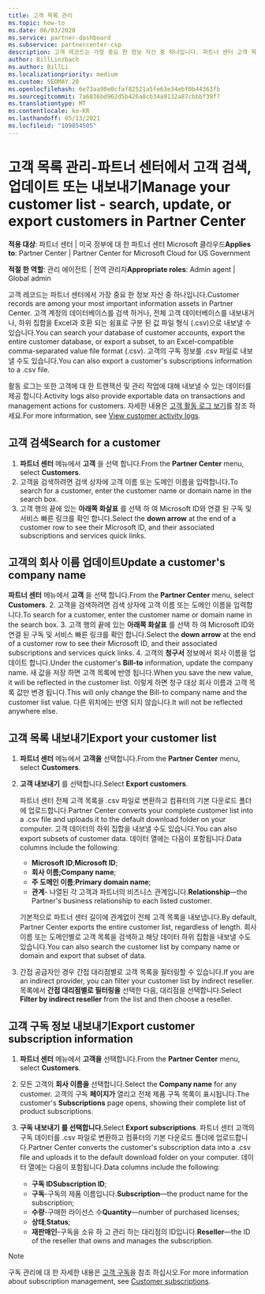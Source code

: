 ```yaml
---
title: 고객 목록 관리
ms.topic: how-to
ms.date: 06/03/2020
ms.service: partner-dashboard
ms.subservice: partnercenter-csp
description: 고객 레코드는 가장 중요 한 정보 자산 중 하나입니다. 파트너 센터 고객 목록에서 정보를 확인 하 고, 검색 하 고, 업데이트 & 내보내는 방법에 대해 알아봅니다.
author: BillLinzbach
ms.author: BillLi
ms.localizationpriority: medium
ms.custom: SEOMAY.20
ms.openlocfilehash: 6e73aa98e0cfaf82521a5fe63e34ebf0b44363fb
ms.sourcegitcommit: 7a6836bd962d5b426a8cb34a9132a87cbbbf39f7
ms.translationtype: MT
ms.contentlocale: ko-KR
ms.lasthandoff: 05/13/2021
ms.locfileid: "109854505"
---
```

# <a name="manage-your-customer-list---search-update-or-export-customers-in-partner-center"></a><span data-ttu-id="7b00d-104">고객 목록 관리-파트너 센터에서 고객 검색, 업데이트 또는 내보내기</span><span class="sxs-lookup"><span data-stu-id="7b00d-104">Manage your customer list - search, update, or export customers in Partner Center</span></span>

<span data-ttu-id="7b00d-105">**적용 대상**: 파트너 센터 | 미국 정부에 대 한 파트너 센터 Microsoft 클라우드</span><span class="sxs-lookup"><span data-stu-id="7b00d-105">**Applies to**: Partner Center | Partner Center for Microsoft Cloud for US Government</span></span>

<span data-ttu-id="7b00d-106">**적절 한 역할**: 관리 에이전트 | 전역 관리자</span><span class="sxs-lookup"><span data-stu-id="7b00d-106">**Appropriate roles**: Admin agent | Global admin</span></span>

<span data-ttu-id="7b00d-107">고객 레코드는 파트너 센터에서 가장 중요 한 정보 자산 중 하나입니다.</span><span class="sxs-lookup"><span data-stu-id="7b00d-107">Customer records are among your most important information assets in Partner Center.</span></span> <span data-ttu-id="7b00d-108">고객 계정의 데이터베이스를 검색 하거나, 전체 고객 데이터베이스를 내보내거나, 하위 집합을 Excel과 호환 되는 쉼표로 구분 된 값 파일 형식 (.csv)으로 내보낼 수 있습니다.</span><span class="sxs-lookup"><span data-stu-id="7b00d-108">You can search your database of customer accounts, export the entire customer database, or export a subset, to an Excel-compatible comma-separated value file format (.csv).</span></span> <span data-ttu-id="7b00d-109">고객의 구독 정보를 .csv 파일로 내보낼 수도 있습니다.</span><span class="sxs-lookup"><span data-stu-id="7b00d-109">You can also export a customer's subscriptions information to a .csv file.</span></span>

<span data-ttu-id="7b00d-110">활동 로그는 또한 고객에 대 한 트랜잭션 및 관리 작업에 대해 내보낼 수 있는 데이터를 제공 합니다.</span><span class="sxs-lookup"><span data-stu-id="7b00d-110">Activity logs also provide exportable data on transactions and management actions for customers.</span></span> <span data-ttu-id="7b00d-111">자세한 내용은 [고객 활동 로그 보기](activity-logs.md)를 참조 하세요.</span><span class="sxs-lookup"><span data-stu-id="7b00d-111">For more information, see [View customer activity logs](activity-logs.md).</span></span>

## <a name="search-for-a-customer"></a><span data-ttu-id="7b00d-112">고객 검색</span><span class="sxs-lookup"><span data-stu-id="7b00d-112">Search for a customer</span></span>

1. <span data-ttu-id="7b00d-113">**파트너 센터** 메뉴에서 **고객** 을 선택 합니다.</span><span class="sxs-lookup"><span data-stu-id="7b00d-113">From the **Partner Center** menu, select **Customers**.</span></span>
2. <span data-ttu-id="7b00d-114">고객을 검색하려면 검색 상자에 고객 이름 또는 도메인 이름을 입력합니다.</span><span class="sxs-lookup"><span data-stu-id="7b00d-114">To search for a customer, enter the customer name or domain name in the search box.</span></span>
3. <span data-ttu-id="7b00d-115">고객 행의 끝에 있는 **아래쪽 화살표** 를 선택 하 여 Microsoft ID와 연결 된 구독 및 서비스 빠른 링크를 확인 합니다.</span><span class="sxs-lookup"><span data-stu-id="7b00d-115">Select the **down arrow** at the end of a customer row to see their Microsoft ID, and their associated subscriptions and services quick links.</span></span>

## <a name="update-a-customers-company-name"></a><span data-ttu-id="7b00d-116">고객의 회사 이름 업데이트</span><span class="sxs-lookup"><span data-stu-id="7b00d-116">Update a customer's company name</span></span>

<span data-ttu-id="7b00d-117">**파트너 센터** 메뉴에서 **고객** 을 선택 합니다.</span><span class="sxs-lookup"><span data-stu-id="7b00d-117">From the **Partner Center** menu, select **Customers**.</span></span>
2. <span data-ttu-id="7b00d-118">고객을 검색하려면 검색 상자에 고객 이름 또는 도메인 이름을 입력합니다.</span><span class="sxs-lookup"><span data-stu-id="7b00d-118">To search for a customer, enter the customer name or domain name in the search box.</span></span>
3. <span data-ttu-id="7b00d-119">고객 행의 끝에 있는 **아래쪽 화살표** 를 선택 하 여 Microsoft ID와 연결 된 구독 및 서비스 빠른 링크를 확인 합니다.</span><span class="sxs-lookup"><span data-stu-id="7b00d-119">Select the **down arrow** at the end of a customer row to see their Microsoft ID, and their associated subscriptions and services quick links.</span></span>
4. <span data-ttu-id="7b00d-120">고객의 **청구서** 정보에서 회사 이름을 업데이트 합니다.</span><span class="sxs-lookup"><span data-stu-id="7b00d-120">Under the customer's **Bill-to** information, update the company name.</span></span> <span data-ttu-id="7b00d-121">새 값을 저장 하면 고객 목록에 반영 됩니다.</span><span class="sxs-lookup"><span data-stu-id="7b00d-121">When you save the new value, it will be reflected in the customer list.</span></span> <span data-ttu-id="7b00d-122">이렇게 하면 청구 대상 회사 이름과 고객 목록 값만 변경 됩니다.</span><span class="sxs-lookup"><span data-stu-id="7b00d-122">This will only change the Bill-to company name and the customer list value.</span></span> <span data-ttu-id="7b00d-123">다른 위치에는 반영 되지 않습니다.</span><span class="sxs-lookup"><span data-stu-id="7b00d-123">It will not be reflected anywhere else.</span></span>

## <a name="export-your-customer-list"></a><span data-ttu-id="7b00d-124">고객 목록 내보내기</span><span class="sxs-lookup"><span data-stu-id="7b00d-124">Export your customer list</span></span>

1. <span data-ttu-id="7b00d-125">**파트너 센터** 메뉴에서 **고객을** 선택합니다.</span><span class="sxs-lookup"><span data-stu-id="7b00d-125">From the **Partner Center** menu, select **Customers**.</span></span>
2. <span data-ttu-id="7b00d-126">**고객 내보내기** 를 선택합니다.</span><span class="sxs-lookup"><span data-stu-id="7b00d-126">Select **Export customers**.</span></span>

   <span data-ttu-id="7b00d-127">파트너 센터 전체 고객 목록을 .csv 파일로 변환하고 컴퓨터의 기본 다운로드 폴더에 업로드합니다.</span><span class="sxs-lookup"><span data-stu-id="7b00d-127">Partner Center converts your complete customer list into a .csv file and uploads it to the default download folder on your computer.</span></span> <span data-ttu-id="7b00d-128">고객 데이터의 하위 집합을 내보낼 수도 있습니다.</span><span class="sxs-lookup"><span data-stu-id="7b00d-128">You can also export subsets of customer data.</span></span> <span data-ttu-id="7b00d-129">데이터 열에는 다음이 포함됩니다.</span><span class="sxs-lookup"><span data-stu-id="7b00d-129">Data columns include the following:</span></span>

   - <span data-ttu-id="7b00d-130">**Microsoft ID**;</span><span class="sxs-lookup"><span data-stu-id="7b00d-130">**Microsoft ID**;</span></span>
   - <span data-ttu-id="7b00d-131">**회사 이름;**</span><span class="sxs-lookup"><span data-stu-id="7b00d-131">**Company name**;</span></span>
   - <span data-ttu-id="7b00d-132">**주 도메인 이름**;</span><span class="sxs-lookup"><span data-stu-id="7b00d-132">**Primary domain name**;</span></span>
   - <span data-ttu-id="7b00d-133">**관계**- 나열된 각 고객과 파트너의 비즈니스 관계입니다.</span><span class="sxs-lookup"><span data-stu-id="7b00d-133">**Relationship**—the Partner's business relationship to each listed customer.</span></span>

    <span data-ttu-id="7b00d-134">기본적으로 파트너 센터 길이에 관계없이 전체 고객 목록을 내보냅니다.</span><span class="sxs-lookup"><span data-stu-id="7b00d-134">By default, Partner Center exports the entire customer list, regardless of length.</span></span> <span data-ttu-id="7b00d-135">회사 이름 또는 도메인별로 고객 목록을 검색하고 해당 데이터 하위 집합을 내보낼 수도 있습니다.</span><span class="sxs-lookup"><span data-stu-id="7b00d-135">You can also search the customer list by company name or domain and export that subset of data.</span></span>

3. <span data-ttu-id="7b00d-136">간접 공급자인 경우 간접 대리점별로 고객 목록을 필터링할 수 있습니다.</span><span class="sxs-lookup"><span data-stu-id="7b00d-136">If you are an indirect provider, you can filter your customer list by indirect reseller.</span></span> <span data-ttu-id="7b00d-137">목록에서 **간접 대리점별로 필터링을** 선택한 다음, 대리점을 선택합니다.</span><span class="sxs-lookup"><span data-stu-id="7b00d-137">Select **Filter by indirect reseller** from the list and then choose a reseller.</span></span>


## <a name="export-customer-subscription-information"></a><span data-ttu-id="7b00d-138">고객 구독 정보 내보내기</span><span class="sxs-lookup"><span data-stu-id="7b00d-138">Export customer subscription information</span></span>

1. <span data-ttu-id="7b00d-139">**파트너 센터** 메뉴에서 **고객을** 선택합니다.</span><span class="sxs-lookup"><span data-stu-id="7b00d-139">From the **Partner Center** menu, select **Customers**.</span></span>

2. <span data-ttu-id="7b00d-140">모든 고객의 **회사 이름을** 선택합니다.</span><span class="sxs-lookup"><span data-stu-id="7b00d-140">Select the **Company name** for any customer.</span></span> <span data-ttu-id="7b00d-141">고객의 구독 **페이지가** 열리고 전체 제품 구독 목록이 표시됩니다.</span><span class="sxs-lookup"><span data-stu-id="7b00d-141">The customer's **Subscriptions** page opens, showing their complete list of product subscriptions.</span></span>

3. <span data-ttu-id="7b00d-142">**구독 내보내기 를 선택합니다.**</span><span class="sxs-lookup"><span data-stu-id="7b00d-142">Select **Export subscriptions**.</span></span> <span data-ttu-id="7b00d-143">파트너 센터 고객의 구독 데이터를 .csv 파일로 변환하고 컴퓨터의 기본 다운로드 폴더에 업로드합니다.</span><span class="sxs-lookup"><span data-stu-id="7b00d-143">Partner Center converts the customer's subscription data into a .csv file and uploads it to the default download folder on your computer.</span></span> <span data-ttu-id="7b00d-144">데이터 열에는 다음이 포함됩니다.</span><span class="sxs-lookup"><span data-stu-id="7b00d-144">Data columns include the following:</span></span>
   - <span data-ttu-id="7b00d-145">**구독 ID**</span><span class="sxs-lookup"><span data-stu-id="7b00d-145">**Subscription ID**;</span></span>
   - <span data-ttu-id="7b00d-146">**구독**-구독의 제품 이름입니다.</span><span class="sxs-lookup"><span data-stu-id="7b00d-146">**Subscription**—the product name for the subscription;</span></span>
   - <span data-ttu-id="7b00d-147">**수량**-구매한 라이선스 수</span><span class="sxs-lookup"><span data-stu-id="7b00d-147">**Quantity**—number of purchased licenses;</span></span>
   - <span data-ttu-id="7b00d-148">**상태**;</span><span class="sxs-lookup"><span data-stu-id="7b00d-148">**Status**;</span></span>
   - <span data-ttu-id="7b00d-149">**재판매인**-구독을 소유 하 고 관리 하는 대리점의 ID입니다.</span><span class="sxs-lookup"><span data-stu-id="7b00d-149">**Reseller**—the ID of the reseller that owns and manages the subscription.</span></span>

> [!NOTE]  
> <span data-ttu-id="7b00d-150">구독 관리에 대 한 자세한 내용은 [고객 구독](customer-subscriptions.md)을 참조 하십시오.</span><span class="sxs-lookup"><span data-stu-id="7b00d-150">For more information about subscription management, see [Customer subscriptions](customer-subscriptions.md).</span></span>
